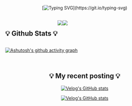 <div align="center">
  
[![Typing SVG](https://readme-typing-svg.herokuapp.com?size=30&color=9B3D93&center=true&vCenter=true&width=600&height=100&lines=Hi+there%2C+I'm+devmagrfs.)](https://git.io/typing-svg)

</div>

<br>

<div align="center" style="display: flex; flex-direction: row; width: 100%;">
  <h2> 💡 Github Stats 💡 </h2>
  <img class="img" src="https://github-readme-stats.vercel.app/api?username=devmagrfs&layout=compact&show_icons=true&theme=material-palenight&hide_rank=true" />
  <img class="img" src="https://github-readme-stats.vercel.app/api/top-langs/?username=devmagrfs&layout=compact&theme=material-palenight" />
</div>

[![Ashutosh's github activity graph](https://activity-graph.herokuapp.com/graph?username=devmagrfs&theme=rogue)](https://github.com/ashutosh00710/github-readme-activity-graph)

  
<br>

<div align="center" style="text-align:center">

## 💡 My recent posting 💡
  
[![Velog's GitHub stats](https://velog-readme-stats.vercel.app/api/badge?name=devmagrfs)](https://velog.io/@devmag) 

[![Velog's GitHub stats](https://velog-readme-stats.vercel.app/api?name=devmag&color=dark)](https://github.com/eungyeole/velog-readme-stats)
  
</div>
